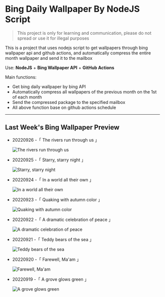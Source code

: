 # Bing Daily Wallpaper By NodeJS Script

> This project is only for learning and communication, please do not spread or use it for illegal purposes

This is a project that uses nodejs script to get wallpapers through bing wallpaper api and github actions, and automatically compress the entire month wallpaper and send it to the mailbox

Use: **NodeJS** + **Bing Wallpaper API** + **GitHub Actions**

Main functions:

- Get bing daily wallpaper by bing API
- Automatically compress all wallpapers of the previous month on the 1st of each month
- Send the compressed package to the specified mailbox
- All above function base on github actions schedule

---

## Last Week's Bing Wallpaper Preview

- 20220926 -「 The rivers run through us 」 
  ![The rivers run through us](https://bing.com/th?id=OHR.AmazonMangroves_EN-US7068770726_UHD.jpg&rf=LaDigue_UHD.jpg&pid=hp&w=3840&h=2160&rs=1&c=4)
- 20220925 -「 Starry, starry night 」 
  ![Starry, starry night](https://bing.com/th?id=OHR.DarkSkyAcadia_EN-US6966527964_UHD.jpg&rf=LaDigue_UHD.jpg&pid=hp&w=3840&h=2160&rs=1&c=4)
- 20220924 -「 In a world all their own 」 
  ![In a world all their own](https://bing.com/th?id=OHR.GoldenJellyfish_EN-US6743816471_UHD.jpg&rf=LaDigue_UHD.jpg&pid=hp&w=3840&h=2160&rs=1&c=4)
- 20220923 -「 Quaking with autumn color 」 
  ![Quaking with autumn color](https://bing.com/th?id=OHR.LastDollarRoad_EN-US7923638318_UHD.jpg&rf=LaDigue_UHD.jpg&pid=hp&w=3840&h=2160&rs=1&c=4)
- 20220922 -「 A dramatic celebration of peace 」 
  ![A dramatic celebration of peace](https://bing.com/th?id=OHR.PWPeaceDoves_EN-US7797522376_UHD.jpg&rf=LaDigue_UHD.jpg&pid=hp&w=3840&h=2160&rs=1&c=4)
- 20220921 -「 Teddy bears of the sea 」 
  ![Teddy bears of the sea](https://bing.com/th?id=OHR.SitkaOtters_EN-US7714053956_UHD.jpg&rf=LaDigue_UHD.jpg&pid=hp&w=3840&h=2160&rs=1&c=4)
- 20220920 -「 Farewell, Ma'am 」 
  ![Farewell, Ma'am](https://bing.com/th?id=OHR.QueenFuneral_EN-US7710269016_UHD.jpg&rf=LaDigue_UHD.jpg&pid=hp&w=3840&h=2160&rs=1&c=4)
- 20220919 -「 A grove glows green 」 
  ![A grove glows green](https://bing.com/th?id=OHR.ArashiyamaBamboo_EN-US7569665443_UHD.jpg&rf=LaDigue_UHD.jpg&pid=hp&w=3840&h=2160&rs=1&c=4)